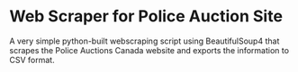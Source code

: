 # Web Scraper for Police Auction Site 

A very simple python-built webscraping script using BeautifulSoup4 that scrapes the Police Auctions Canada website and exports the information to CSV format. 


